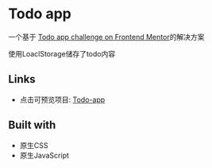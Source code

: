 # Todo app

一个基于 [Todo app challenge on Frontend Mentor](https://www.frontendmentor.io/challenges/todo-app-Su1_KokOW)的解决方案

使用LoaclStorage储存了todo内容

## Links
- 点击可预览项目: [Todo-app](https://snowleopard11.github.io/todo-page/)

## Built with
- 原生CSS
- 原生JavaScript